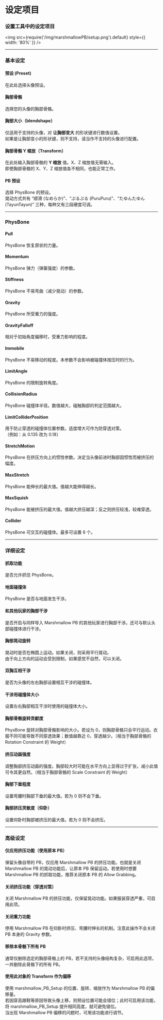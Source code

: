 
# 设定项目

### 设置工具中的设定项目

<img
src={require('/img/marshmallowPB/setup.png').default}
style={{ width: '80%' }}
/>

---

### 基本设定

#### 预设 (Preset)

在此处选择头像预设。

#### 胸部骨骼

选择您的头像的胸部骨骼。

#### 胸部大小（blendshape）

仅适用于支持的头像，对 **让胸部变大** 的形状键进行数值设置。  
如果是让胸部变小的形状键，则不支持，请当作不支持的头像进行配置。

#### 胸部骨骼 Y 缩放（Transform）

在此处输入胸部骨骼的 **Y 缩放** 值。X、Z 缩放值无需输入。  
即使胸部骨骼的 X、Y、Z 缩放值各不相同，也能正常工作。

#### PB 预设

选择 PhysBone 的预设。  
晃动方式共有 “顺滑 (なめらか)”、“ぷるぷる (PuruPuru)”、“たゆんたゆん (TayunTayun)” 三种，每种又有三段硬度可调。

---

### PhysBone

#### Pull

PhysBone 恢复原状的力量。

#### Momentum

PhysBone 弹力（弹簧强度）的参数。

#### Stiffness

PhysBone 不易弯曲（减少晃动）的参数。

#### Gravity

PhysBone 所受重力的强度。

#### GravityFalloff

相对于初始角度偏移时，受重力影响的程度。

#### Immobile

PhysBone 不易移动的程度。本参数不会影响被碰撞体按压时的行为。

#### LimitAngle

PhysBone 的限制旋转角度。

#### CollisionRadius

PhysBone 碰撞体半径。数值越大，碰触胸部的判定范围越大。

#### LimitColliderPosition

用于防止穿透的碰撞体位置参数。适度增大可作为防穿透对策。  
（例如：从 0.135 改为 0.18）

#### StretchMotion

PhysBone 在挤压方向上的惯性参数。决定当头像前进时胸部因惯性而被挤压的幅度。

#### MaxStretch

PhysBone 能伸长的最大值。值越大能伸得越长。

#### MaxSquish

PhysBone 能被挤压的最大值。值越大挤压越深；反之则挤压较浅，较难穿透。

#### Collider

PhysBone 可交互的碰撞体。最多可设置 6 个。

---

### 详细设定

#### 抓取功能

是否允许抓住 PhysBone。

#### 地面碰撞体

PhysBone 是否与地面发生干涉。

#### 和其他玩家的胸部干涉

是否开启与同样导入 Marshmallow PB 的其他玩家进行胸部干涉。还可与默认头部碰撞体进行干涉。

#### 胸部晃动旋转

晃动时是否在椭圆上运动。如果关闭，则采用平行晃动。  
由于向上方向的运动会受到限制，如果感觉不自然，可以关闭。

#### 双胸互相干涉

是否为头像的左右胸部设置相互干涉的碰撞体。

#### 干涉用碰撞体大小

设置左右胸部相互干涉时使用的碰撞体大小。

#### 胸部骨骼旋转贡献度

PhysBone 旋转对胸部骨骼影响的大小。若设为 0，则胸部骨骼只会平行运动。衣服不同可能导致不同穿透效果；数值越靠近 0，穿透越少。（相当于胸部骨骼的 Rotation Constraint 的 Weight）

#### 挤压动画强度

调整胸部挤压动画的强度。胸部较大时可能在水平方向上显得过于扩张，减小此值可令其更自然。（相当于胸部骨骼的 Scale Constraint 的 Weight）

#### 胸部下垂程度

设置弯腰时胸部下垂的最大值。若为 0 则不会下垂。

#### 胸部挤压灵敏度（仰卧）

设置仰卧时胸部被挤压的最大值。若为 0 则不会挤压。

---

### 高级设定

#### 仅应用挤压功能（使用原本 PB）

保留头像自带的 PB，仅应用 Marshmallow PB 的挤压功能。也就是关闭 Marshmallow PB 的晃动功能后，让原本 PB 保留运动。若使用时想要 Marshmallow PB 的抓取功能，推荐关闭原本 PB 的 Allow Grabbing。

#### 关闭挤压功能（穿透对策）

关闭 Marshmallow PB 的挤压功能，仅保留晃动功能。如果服装穿透严重，可启用此项。

#### 关闭重力功能

停用 Marshmallow PB 在仰卧时挤压、弯腰时伸长的机制。注意此操作不会关闭 PB 本身的 Gravity 参数。

#### 移除本骨骼下所有 PB

通常仅删除选定的胸部骨骼上的 PB，若不支持的头像结构复杂，可启用此选项，一并删除此骨骼下的所有 PB。

#### 使用此对象的 Transform 作为偏移

使用 marshmallow_PB_Setup 的位置、旋转、缩放作为 Marshmallow PB 的偏移量。  
若因穿高跟鞋等原因导致头像上移，则预设位置可能会错位；此时可启用该功能，将 marshmallow_PB_Setup 提升相同高度，就可避免错位。  
当出现 Marshmallow PB 偏移的问题时，可用该功能进行调节。

